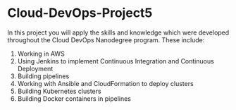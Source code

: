 # Cloud-DevOps-Project5
In this project you will apply the skills and knowledge which were developed throughout the Cloud DevOps Nanodegree program. 
These include:  
1. Working in AWS 
2. Using Jenkins to implement Continuous Integration and Continuous Deployment 
3. Building pipelines 
4. Working with Ansible and CloudFormation to deploy clusters 
5. Building Kubernetes clusters 
6. Building Docker containers in pipelines
